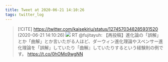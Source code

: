 ```yaml
---
title: Tweet at 2020-06-21 14:10:26
tags: twitter_log
---
```


> [!CITE] https://twitter.com/kaisekiriu/status/1274570348285931520 (2020-06-21 14:10:26)
> ![](https://twitter.com/kaisekiriu/status/1274570348285931520)
> RT @fujitayuh: 【再投稿】進化論の「誤解」とか「曲解」とか言いたがる人ほど、ダーウィン進化理論やスペンサー進化理論を「誤解」していたり「曲解』していたりするという経験則の例です。 https://t.co/0hOMo9wgNN
